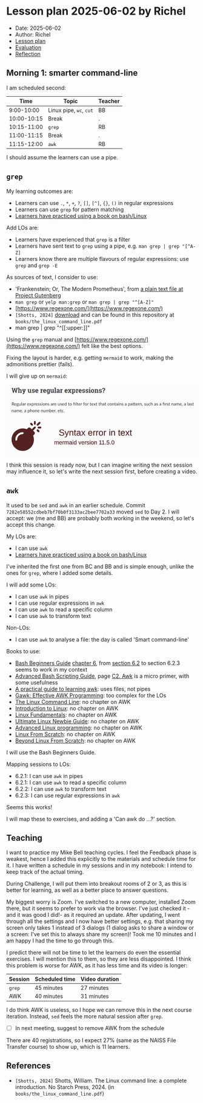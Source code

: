 # Lesson plan 2025-06-02 by Richel

- Date: 2025-06-02
- Author: Richel
- [Lesson plan](../../lesson_plans/20250602/README.md)
- [Evaluation](../../evaluations/20250602/README.md)
- [Reflection](../../reflections/20250602/README.md)

## Morning 1: smarter command-line

I am scheduled second:

| Time        | Topic                   | Teacher |
| ----------- | ----------------------- | ------- |
| 9:00-10:00  | Linux pipe, `wc`, `cut` | BB      |
| 10:00-10:15 | Break                   | .       |
| 10:15-11:00 | `grep`                  | RB      |
| 11:00-11:15 | Break                   | .       |
| 11:15-12:00 | `awk`                   | RB      |

I should assume the learners can use a pipe.

## `grep`

My learning outcomes are:

- Learners can use `.`, `*`, `+`, `?`, `[]`, `[^]`, `{}`, `()` in regular expressions
- Learners can use `grep` for pattern matching
- [Learners have practiced using a book on bash/Linux](https://github.com/UPPMAX/linux-command-line-201/issues/7)

Add LOs are:

- Learners have experienced that `grep` is a filter
- Learners have sent text to `grep` using a pipe, e.g. `man grep | grep "[^A-Z]`
- Learners know there are multiple flavours of regular expressions:
  use `grep` and `grep -E`

As sources of text, I consider to use:

- 'Frankenstein; Or, The Modern Prometheus',
  from
  [a plain text file at Project Gutenberg](https://www.gutenberg.org/cache/epub/84/pg84.txt)
- `man grep` or `yelp man:grep` or `man grep | grep "^[A-Z]"`
- [https://www.regexone.com/](https://www.regexone.com/)
- `[Shotts, 2024]`
  [download](https://sourceforge.net/projects/linuxcommand/files/AWTLCL/21.10/AWTLCL-21.10.pdf/download)
  and can be found in this repository at `books/the_linux_command_line.pdf`
- man grep | grep "^[[:upper:]]"

Using the `grep` manual and
[https://www.regexone.com/](https://www.regexone.com/)
felt like the best options.

Fixing the layout is harder, e.g. getting `mermaid` to work, making the
admonitions prettier (fails).

I will give up on `mermaid`:

![Mermaid does not work](no_mermaid.png)

I think this session is ready now, but I can imagine
writing the next session may influence it,
so let's write the next session first,
before creating a video.

## `awk`

It used to be `sed` and `awk` in an earlier schedule. Commit
`7282e58552cdbeb7bf70b0f3133ac2bee7702a33` moved `sed` to Day 2.
I will accept: we (me and BB) are probably both working in the weekend,
so let's accept this change.

My LOs are:

- I can use `awk`
- [Learners have practiced using a book on bash/Linux](https://github.com/UPPMAX/linux-command-line-201/issues/7)

I've inherited the first one from BC and BB and is simple enough,
unlike the ones for `grep`, where I added some details.

I will add some LOs:

- I can use `awk` in pipes
- I can use regular expressions in `awk`
- I can use `awk` to read a specific column
- I can use `awk` to transform text

Non-LOs:

- I can use `awk` to analyse a file: the day is called 'Smart command-line'

Books to use:

- [Bash Beginners Guide](https://tldp.org/LDP/Bash-Beginners-Guide/Bash-Beginners-Guide.pdf)
  [chapter 6](https://tldp.org/LDP/Bash-Beginners-Guide/html/chap_06.html),
  from [section 6.2](https://tldp.org/LDP/Bash-Beginners-Guide/html/sect_06_02.html)
  to section 6.2.3 seems to work in my context
- [Advanced Bash Scripting Guide](https://tldp.org/LDP/abs/abs-guide.pdf),
  page [C2. Awk](https://tldp.org/LDP/abs/html/awk.html)
  is a micro primer, with some usefulness
- [A practical guide to learning awk](https://opensource.com/downloads/awk-ebook):
  uses files, not pipes
- [Gawk: Effective AWK Programming](https://www.gnu.org/software/gawk/manual/):
  too complex for the LOs
- [The Linux Command Line](https://linuxcommand.org/tlcl.php): no chapter on AWK
- [Introduction to Linux](https://tldp.org/LDP/intro-linux/intro-linux.pdf):
  no chapter on AWK
- [Linux Fundamentals](https://linux-training.be/linuxfun.pdf): no chapter on AWK
- [Ultimate Linux Newbie Guide](https://linuxnewbieguide.org/ulngebook2017/):
  no chapter on AWK
- [Advanced Linux programming](http://www.cse.hcmut.edu.vn/~hungnq/courses/nap/alp.pdf):
  no chapter on AWK
- [Linux From Scratch](https://www.linuxfromscratch.org/): no chapter on AWK
- [Beyond Linux From Scratch](https://www.linuxfromscratch.org/blfs/read.html):
  no chapter on AWK

I will use the Bash Beginners Guide.

Mapping sessions to LOs:

- 6.2.1: I can use `awk` in pipes
- 6.2.1: I can use `awk` to read a specific column
- 6.2.2: I can use `awk` to transform text
- 6.2.3: I can use regular expressions in `awk`

Seems this works!

I will map these to exercises, and adding a 'Can awk do ...?' section.

## Teaching

I want to practice my Mike Bell teaching cycles.
I feel the Feedback phase is weakest,
hence I added this explicitly to the materials
and schedule time for it. I have written a schedule in my
sessions and in my notebook: I intend to keep track of the actual timing.

During Challenge, I will put them into breakout rooms of 2 or 3,
as this is better for learning, as well as a better place to answer questions.

My biggest worry is Zoom. I've switched to a new computer, installed
Zoom there, but it seems to prefer to work via the browser.
I've just checked it -and it was good I did!- as it required an update.
After updating, I went through all the settings and I now have better
settings, e.g. that sharing my screen only takes 1 instead of 3
dialogs (1 dialog asks to share a window or a screen: I've set this
to always share my screen)! Took me 10 minutes and I am happy I had the time
to go through this.

I predict there will not be time to let the learners
do even the essential exercises.
I will mention this to them, so they are less disappointed.
I think this problem is worse for AWK, as it has less
time and its video is longer:

| Session | Scheduled time | Video duration |
| ------- | -------------- | -------------- |
| `grep`  | 45 minutes     | 27 minutes     |
| AWK     | 40 minutes     | 31 minutes     |

I do think AWK is useless, so I hope we can remove this in the next
course iteration. Instead, `sed` feels the more natural session
after `grep`.

- [ ] In next meeting, suggest to remove AWK from the schedule

There are 40 registrations, so I expect 27% (same as the NAISS
File Transfer course) to show up, which is 11 learners.

## References

- `[Shotts, 2024]` Shotts, William.
  The Linux command line: a complete introduction. No Starch Press, 2024.
  (in `books/the_linux_command_line.pdf`)
